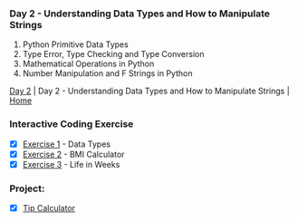 ### Day 2 - Understanding Data Types and How to Manipulate Strings
1. Python Primitive Data Types
2. Type Error, Type Checking and Type Conversion
3. Mathematical Operations in Python
4. Number Manipulation and F Strings in Python

[Day 2](https://github.com/gwynnbonita/100-Days-of-Code-The-Complete-Python-Pro-Bootcamp/tree/main/Day%201) | Day 2 - Understanding Data Types and How to Manipulate Strings | [Home](https://github.com/gwynnbonita/100-Days-of-Code-The-Complete-Python-Pro-Bootcamp)

### Interactive Coding Exercise
- [x] [Exercise 1](https://github.com/gwynnbonita/100-Days-of-Code-The-Complete-Python-Pro-Bootcamp/blob/main/Day%202/Exercise%201.py) - Data Types
- [x] [Exercise 2](https://github.com/gwynnbonita/100-Days-of-Code-The-Complete-Python-Pro-Bootcamp/blob/main/Day%202/Exercise%202.py) - BMI Calculator
- [x] [Exercise 3](https://github.com/gwynnbonita/100-Days-of-Code-The-Complete-Python-Pro-Bootcamp/blob/main/Day%202/Exercise%203.py) - Life in Weeks

### Project:
- [x] [Tip Calculator](https://github.com/gwynnbonita/100-Days-of-Code-The-Complete-Python-Pro-Bootcamp/blob/main/Day%202/Project.py)
